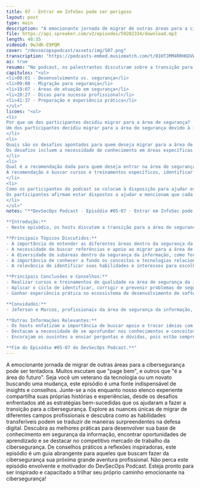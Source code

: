 ```yaml
---
title: 07 - Entrar em InfoSec pode ser perigoso
layout: post
type: main
description: "A emocionante jornada de migrar de outras áreas para a cibersegurança pode ser tentadora. Muitos escutam que page bem, e outros que é a área do futuro. Seja você um veterano da tecnologia ou um novato buscando uma mudança, este episódio é uma fonte indispensável de insights e conselhos. Junte-se a nós enquanto nosso elenco experiente compartilha suas próprias histórias e experiências, desde os desafios enfrentados até as estratégias bem-sucedidas que os ajudaram a fazer a transição para a cibersegurança. Explore as nuances únicas de migrar de diferentes campos profissionais e descubra como as habilidades transferíveis podem se traduzir de maneiras surpreendentes na defesa digital. Descubra as melhores práticas para desenvolver sua base de conhecimento em segurança da informação, encontrar oportunidades de aprendizado e se destacar no competitivo mercado de trabalho da cibersegurança. De conselhos práticos a reflexões inspiradoras, este episódio é um guia abrangente para aqueles que buscam fazer da cibersegurança sua próxima grande aventura profissional. Não perca este episódio envolvente e motivador do DevSecOps Podcast. Esteja pronto para ser inspirado e capacitado a trilhar seu próprio caminho emocionante na cibersegurança!"
file: https://api.spreaker.com/v2/episodes/59282334/download.mp3
length: 48:35
videoid: 0wJdK-E9PQM
cover: "/devsecopspodcast/assets/img/507.png"
transcription: "https://podcasts-embed.musixmatch.com/t/01HTJMM4RRHKDVWW9CYW5S4RQ7.srt"
ai: true
resumo: "No podcast, os palestrantes discutiram sobre a transição para a área de segurança da informação, destacando a importância de buscar conhecimento e experiência prática. Eles enfatizaram a necessidade de entender as diferentes áreas dentro da segurança, como segurança ofensiva e forense, e a importância de se especializar em um campo específico. Os palestrantes também mencionaram a importância de investir em cursos e treinamentos para adquirir habilidades necessárias na área de segurança. Além disso, destacaram a importância de identificar e corrigir vulnerabilidades de segurança, ganhando experiência e conhecimento prático. A discussão ocorreu em um episódio recente do podcast e é relevante para aqueles que desejam ingressar ou se aprimorar na área de segurança da informação."
capitulos: "<ul>
<li>00:01 - Desenvolvimento vs. segurança</li> 
<li>09:00 - Migração para segurança</li> 
<li>19:07 - Áreas de atuação em segurança</li>  
<li>28:27 - Dicas para sucesso profissional</li> 
<li>41:37 - Preparação e experiência prática</li> 
</ul>"
licoes: "<ul>
<li>
Por que um dos participantes decidiu migrar para a área de segurança?
Um dos participantes decidiu migrar para a área de segurança devido à insatisfação com o desenvolvimento de software e a falta de segurança na empresa em que trabalhava.
</li>
<li>
Quais são os desafios apontados para quem deseja migrar para a área de segurança?
Os desafios incluem a necessidade de conhecimento em áreas específicas, como redes e conceitos de segurança, além da importância de buscar referências e apoio.
</li>
<li>
Qual é a recomendação dada para quem deseja entrar na área de segurança ofensiva?
A recomendação é buscar cursos e treinamentos específicos, identificar suas habilidades e preferências, e aplicar o conhecimento adquirido em situações práticas.
</li>
<li>
Como os participantes do podcast se colocam à disposição para ajudar os ouvintes interessados na área de segurança?
Os participantes afirmam estar dispostos a ajudar e mencionam que cada um deles tem vagas disponíveis, encorajando os interessados a entrar em contato para obter suporte e possíveis oportunidades de emprego.
</li>
</ul>"
notes: "**DevSecOps Podcast - Episódio #05-07 - Entrar em InfoSec pode ser... perigoso**

**Introdução:**
- Neste episódio, os hosts discutem a transição para a área de segurança da informação (InfoSec) e compartilham dicas e conselhos para quem deseja ingressar nesse campo.

**Principais Tópicos Discutidos:**
- A importância de entender as diferentes áreas dentro da segurança da informação, como segurança ofensiva e segurança defensiva.
- A necessidade de buscar referências e apoio ao migrar para a área de segurança.
- A diversidade de subáreas dentro da segurança da informação, como forense e resposta a incidentes.
- A importância de conhecer a fundo os conceitos e tecnologias relacionados à segurança, como segurança de containers e filtros de rede.
- A relevância de identificar suas habilidades e interesses para escolher a área de segurança mais adequada.

**Principais Conclusões e Conselhos:**
- Realizar cursos e treinamentos de qualidade na área de segurança da informação.
- Aplicar o ciclo de identificar, corrigir e prevenir problemas de segurança em seu próprio contexto.
- Ganhar experiência prática no ecossistema de desenvolvimento de software para se destacar em entrevistas de emprego na área de segurança.

**Convidados:**
- Jeferson e Marcos, profissionais da área de segurança da informação, compartilharam suas experiências e insights sobre o tema.

**Outras Informações Relevantes:**
- Os hosts enfatizam a importância de buscar apoio e trocar ideias com profissionais da área ao ingressar na segurança da informação.
- Destacam a necessidade de se aprofundar nos conhecimentos e conceitos específicos da área para obter sucesso.
- Encorajam os ouvintes a enviar perguntas e dúvidas, pois estão sempre dispostos a ajudar e possuem oportunidades de emprego disponíveis para profissionais experientes.

**Fim do Episódio #05-07 do DevSecOps Podcast.**"
---
```


A emocionante jornada de migrar de outras áreas para a cibersegurança pode ser tentadora. Muitos escutam que "page bem", e outros que "é a área do futuro". Seja você um veterano da tecnologia ou um novato buscando uma mudança, este episódio é uma fonte indispensável de insights e conselhos. Junte-se a nós enquanto nosso elenco experiente compartilha suas próprias histórias e experiências, desde os desafios enfrentados até as estratégias bem-sucedidas que os ajudaram a fazer a transição para a cibersegurança. Explore as nuances únicas de migrar de diferentes campos profissionais e descubra como as habilidades transferíveis podem se traduzir de maneiras surpreendentes na defesa digital. Descubra as melhores práticas para desenvolver sua base de conhecimento em segurança da informação, encontrar oportunidades de aprendizado e se destacar no competitivo mercado de trabalho da cibersegurança. De conselhos práticos a reflexões inspiradoras, este episódio é um guia abrangente para aqueles que buscam fazer da cibersegurança sua próxima grande aventura profissional. Não perca este episódio envolvente e motivador do DevSecOps Podcast. Esteja pronto para ser inspirado e capacitado a trilhar seu próprio caminho emocionante na cibersegurança!
